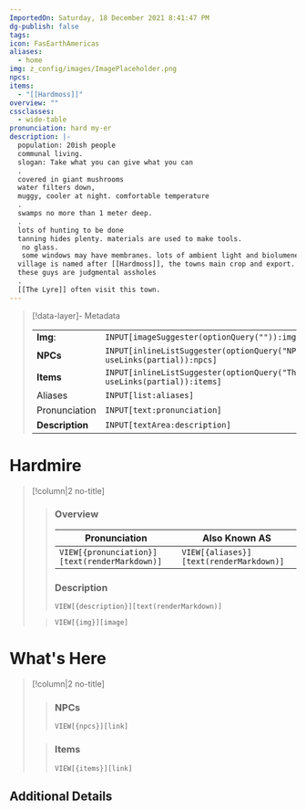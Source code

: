 ```yaml
---
ImportedOn: Saturday, 18 December 2021 8:41:47 PM
dg-publish: false
tags: 
icon: FasEarthAmericas
aliases:
  - home
img: z_config/images/ImagePlaceholder.png
npcs: 
items:
  - "[[Hardmoss]]"
overview: ""
cssclasses:
  - wide-table
pronunciation: hard my-er
description: |-
  population: 20ish people
  communal living.
  slogan: Take what you can give what you can
  .
  covered in giant mushrooms
  water filters down, 
  muggy, cooler at night. comfortable temperature
  .
  swamps no more than 1 meter deep.
  .
  lots of hunting to be done
  tanning hides plenty. materials are used to make tools.
   no glass.
   some windows may have membranes. lots of ambient light and biolumenescence
  village is named after [[Hardmoss]], the towns main crop and export.
  these guys are judgmental assholes 
  .
  [[The Lyre]] often visit this town.
---
```



> [!data-layer]- Metadata
>
> |                                       |                                  |
>| ----- | ----- |
>| **Img**: |`INPUT[imageSuggester(optionQuery("")):img]`|
> |**NPCs** | `INPUT[inlineListSuggester(optionQuery("NPCs"), useLinks(partial)):npcs]`|
> |**Items** | `INPUT[inlineListSuggester(optionQuery("Things"), useLinks(partial)):items]`|
> |Aliases|`INPUT[list:aliases]`|
> |Pronunciation|`INPUT[text:pronunciation]`|
> |**Description** |`INPUT[textArea:description]`|
# Hardmire
> [!column|2 no-title]
>>### Overview
>>| Pronunciation | Also Known AS|
>>| ----- | ----- |
>>|`VIEW[{pronunciation}][text(renderMarkdown)]`|`VIEW[{aliases}][text(renderMarkdown)]`|
>>
>> ### Description
>> `VIEW[{description}][text(renderMarkdown)]`
>>  
>
>>`VIEW[{img}][image]`
# What's Here
> [!column|2 no-title]
>
>>
>> ### NPCs
>> `VIEW[{npcs}][link]`
>>  
>
>
>> ### Items
>> `VIEW[{items}][link]`

## Additional Details






